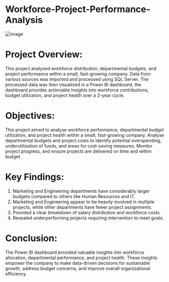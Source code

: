 # Workforce-Project-Performance-Analysis
![image](https://github.com/user-attachments/assets/b99a3403-27ca-4e27-a463-ba8338decd98)
# Project Overview:
This project analysed workforce distribution, departmental budgets, and project performance within a small, fast-growing company. Data from various sources was imported and processed using SQL Server. The processed data was then visualized in a Power BI dashboard, the dashboard provides actionable insights into workforce contributions, budget utilization, and project health over a 2-year cycle.

# Objectives:
This project aimed to analyse workforce performance, departmental budget utilization, and project health within a small, fast-growing company. Analyse departmental budgets and project costs to identify potential overspending, underutilization of funds, and areas for cost-saving measures. Monitor project progress, and ensure projects are delivered on time and within budget.

# Key Findings:
1.	Marketing and Engineering departments have considerably larger budgets compared to others like Human Resources and IT.
2.	Marketing and Engineering appear to be heavily involved in multiple projects, while other departments have fewer project assignments.
3.	Provided a clear breakdown of salary distribution and workforce costs.
4.	Revealed underperforming projects requiring intervention to meet goals.

# Conclusion:
The Power BI dashboard provided valuable insights into workforce allocation, departmental performance, and project health. These insights empower the company to make data-driven decisions for sustainable growth, address budget concerns, and improve overall organizational efficiency. 
